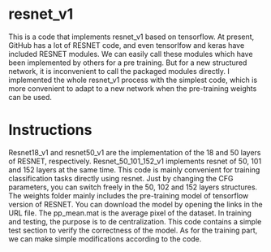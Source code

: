 # resnet_v1
This is a code that implements resnet_v1 based on tensorflow. At present, GitHub has a lot of RESNET code, and even tensorlfow and keras have included RESNET modules. We can easily call these modules which have been implemented by others for a pre training. But for a new structured network, it is inconvenient to call the packaged modules directly. I implemented the whole resnet_v1 process with the simplest code, which is more convenient to adapt to a new network when the pre-training weights can be used.
# Instructions
Resnet18_v1 and resnet50_v1 are the implementation of the 18 and 50 layers of RESNET, respectively.
Resnet_50_101_152_v1 implements resnet of 50, 101 and 152 layers at the same time. This code is mainly convenient for training classification tasks directly using resnet. Just by changing the CFG parameters, you can switch freely in the 50, 102 and 152 layers structures.
The weights folder mainly includes the pre-training model of tensorflow version of RESNET. You can download the model by opening the links in the URL file.
The pp_mean.mat is the average pixel of the dataset. In training and testing, the purpose is to de centralization.
This code contains a simple test section to verify the correctness of the model. As for the training part, we can make simple modifications according to the code.
